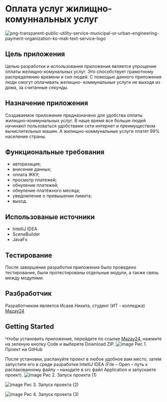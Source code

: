 # Оплата услуг жилищно-комуннальных услуг
![png-transparent-public-utility-service-municipal-or-urban-engineering-payment-organization-ko-mak-text-service-logo](https://user-images.githubusercontent.com/96546414/216778374-0a909f05-cd17-4d05-864e-969db798e5c2.png)

## Цель приложения
Целью разработки и использования приложения является упрощение оплаты желищно-комунальных услуг. Это способствует грамотному распределению времени и сил людей. С помощью данного приложения люди смогут оплачивать желищно- коммунальные услуги не выходя из дома, за считанные секунды.

## Назначение приложения
Создаваемое приложение предназначено для удобства оплаты жилищно-коммунальных услуг. В наше время все больше людей начинают пользоваться удобствами сети интернет и преимуществом вычислительных машин. А жилищно-коммунальные услуги платят 99% население страны.

## Функциональные требования
- авторизация;
- внесение данных;
- оплата ЖКУ;
- просмотр платежей;
- обнуление платежей;
- обнуление платёжного месяца;
- уведомление о превышении лимита;
- выход.

## Использованые источники
- IntelliJ IDEA
- SceneBuilder
- JavaFx

## Тестирование
После завершение разработки приложения было проведено тестирование, были протестированы отдельные модули, а также связь между модулями.

## Разбработчик
Разработчиком является Исаев Никита, студент (ИТ - колледжа) [Mazay24](https://github.com/Mazay24)

## Getting Started
Чтобы установить приложение, перейдите по ссылке [Mazay24](https://github.com/Mazay24/Praktic), нажмите на зеленую кнопку Code и выберете Download ZIP. 
![image](https://user-images.githubusercontent.com/96546414/216778466-fc320e82-b178-4ce5-b89f-1ef50d4ddccf.png)
Рис 1. Проект на GitHub

После установки, распакуйте проект в любое удобное вам место, затем запустите его в среде разработки IntelliJ IDEA (File – Open – путь к распакованному файлу – находите в src файл Application и запускаете проект).
![image](https://user-images.githubusercontent.com/96546414/216778525-32aefc6a-45c0-41a4-b3cd-4829772720ba.png)
Рис 2. Запуск проекта (1)

![image](https://user-images.githubusercontent.com/96546414/216778537-19a381e0-edb1-4dc1-aa3c-6f42a4a75104.png)
Рис 3. Запуск проекта (2)

![image](https://user-images.githubusercontent.com/96546414/216778556-31be14e4-5d97-4cf9-a14e-b57f2eb259fe.png)
Рис 4. Запуск проекта (3)


